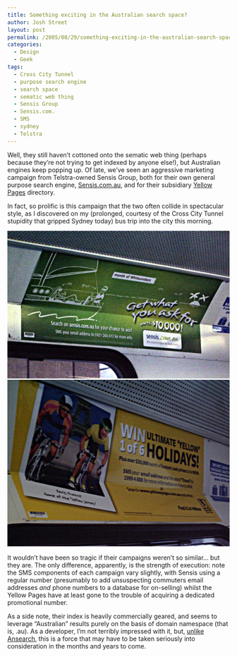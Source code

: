 ```yaml
---
title: Something exciting in the Australian search space?
author: Josh Street
layout: post
permalink: /2005/08/29/something-exciting-in-the-australian-search-space/
categories:
  - Design
  - Geek
tags:
  - Cross City Tunnel
  - purpose search engine
  - search space
  - sematic web thing
  - Sensis Group
  - Sensis.com.
  - SMS
  - sydney
  - Telstra
---
```

Well, they still haven&#8217;t cottoned onto the sematic web thing (perhaps because they&#8217;re not trying to get indexed by anyone else!), but Australian engines keep popping up. Of late, we&#8217;ve seen an aggressive marketing campaign from Telstra-owned Sensis Group, both for their own general purpose search engine, [Sensis.com.au][1], and for their subsidiary [Yellow Pages][2] directory.

In fact, so prolific is this campaign that the two often collide in spectacular style, as I discovered on my (prolonged, courtesy of the Cross City Tunnel stupidity that gripped Sydney today) bus trip into the city this morning.

![An ad for Sensis on a bus...][3]  
![...and an ad for the Yellow Pages on the same bus.][4]

It wouldn&#8217;t have been so tragic if their campaigns weren&#8217;t so similar&#8230; but they are. The only difference, apparently, is the strength of execution: note the SMS components of each campaign vary slightly, with Sensis using a regular number (presumably to add unsuspecting commuters email addresses *and* phone numbers to a database for on-selling) whilst the Yellow Pages have at least gone to the trouble of acquiring a dedicated promotional number.

As a side note, their index is heavily commercially geared, and seems to leverage &#8220;Australian&#8221; results purely on the basis of domain namespace (that is, .au). As a developer, I&#8217;m not terribly impressed with it, but, [unlike Ansearch][5], this is a force that may have to be taken seriously into consideration in the months and years to come.

 [1]: http://www.sensis.com.au/
 [2]: http://www.yellowpages.com.au/
 [3]: /blog/wp-content/2005/08/sensis.jpg
 [4]: /blog/wp-content/2005/08/yellowpages.jpg
 [5]: /blog/2005/04/04/something-about-backwards-search-engines